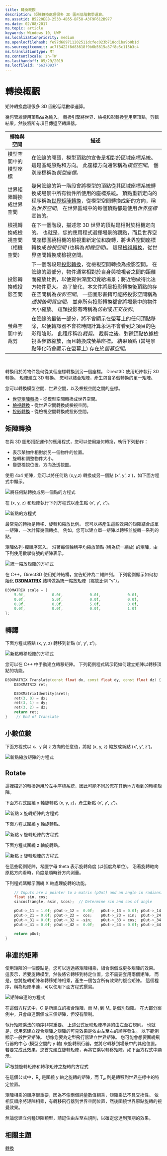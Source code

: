```yaml
---
title: 轉換概觀
description: 矩陣轉換處理很多 3D 圖形低階數學運算。
ms.assetid: B5220EE8-2533-4B55-BF58-A3F9F612B977
ms.date: 02/08/2017
ms.topic: article
keywords: Windows 10, UWP
ms.localizationpriority: medium
ms.openlocfilehash: fe97d689711202511dcfec023b718cd1ba9b0b1d
ms.sourcegitcommit: ac7f3422f8d83618f9b6b5615a37f8e5c115b3c4
ms.translationtype: MT
ms.contentlocale: zh-TW
ms.lasthandoff: 05/29/2019
ms.locfileid: "66370937"
---
```

# <a name="transform-overview"></a>轉換概觀

矩陣轉換處理很多 3D 圖形低階數學運算。

幾何管線使用頂點做為輸入。 轉換引擎將世界、檢視和影轉換套用至頂點，剪輯結果，然後將所有項目傳遞至轉譯器。

| 轉換與空間                           | 描述                                                                                                                                                                                                                                                                                                                                                                                                                                                                                                                                                                                                                                                                                                                                       |
|-----------------------------------------------|---------------------------------------------------------------------------------------------------------------------------------------------------------------------------------------------------------------------------------------------------------------------------------------------------------------------------------------------------------------------------------------------------------------------------------------------------------------------------------------------------------------------------------------------------------------------------------------------------------------------------------------------------------------------------------------------------------------------------------------------------|
| 模型空間中的模型座標              | 在管線的開頭，模型頂點的宣告是相對於區域座標系統。 這是區域原點和方向。 此座標方向通常稱為*模型空間*。 個別座標稱為*模型座標*。                                                                                                                                                                                                                                                                                                                                                                                                                                                                      |
| 世界矩陣轉換成世界空間              | 幾何管線的第一階段會將模型的頂點從其區域座標系統轉換成場景中所有物件所使用的座標系統。 頂點重新定向的程序稱為[世界矩陣轉換](world-transform.md)，從模型空間轉換成新的方向，稱為*世界空間*。 在世界區域中的每個頂點都是使用*世界座標*宣告的。                                                                                                                                                                                                                                                                                                                           |
| 檢視轉換成檢視空間（相機空間） | 在下一個階段，描述您 3D 世界的頂點是相對於相機定向的。 也就是，您的應用程式選擇場景的觀點，而且世界空間座標圍繞相機的檢視重新定位和旋轉，將世界空間座標轉換成*檢視空間* (也稱為*相機空間*)。 這是[檢視轉換](view-transform.md)，從世界空間轉換成檢視空間。                                                                                                                                                                                                                                                                                                                        |
| 投影轉換成投影空間    | 下一個階段是[投影轉換](projection-transform.md)，從檢視空間轉換為投影空間。 在管線的這部分，物件通常相對於自身與檢視者之間的距離而縮放比例，以便提供深度幻覺給場景；將近物做得比遠方物件更大。 為了簡化，本文件將是投影轉換後頂點的存在空間稱為*投影空間*。 一些圖形書籍可能將投影空間稱為*透視後同質空間*。 並非所有投影轉換都會將場景中的物件大小縮放。 這類投影有時稱為*仿射*或*正交投影*。 |
| 螢幕空間中的裁剪                      | 在管線的最後一部分，將不會顯示在螢幕上的任何頂點移除，以便轉譯器不會花時間計算永遠不會看到之項目的色彩和陰影。 此程序稱為*裁剪*。 裁剪之後，剩餘頂點依據檢視區參數縮放，而且轉換成螢幕座標。 結果頂點 (當場景點陣化時會顯示在螢幕上) 存在於*螢幕空間*。                                                                                                                                                                                                                                                    |

 

轉換用於將物件幾何從某個座標轉換到另一個座標。 Direct3D 使用矩陣執行 3D 轉換。 矩陣建立 3D 轉換。 您可以結合矩陣，產生包含多個轉換的單一矩陣。

您可以轉換模型空間、世界空間，以及檢視空間之間的座標。

-   [世界矩陣轉換](world-transform.md) - 從模型空間轉換成世界空間。
-   [檢視轉換](view-transform.md) - 從世界空間轉換成檢視空間。
-   [投影轉換](projection-transform.md) - 從檢視空間轉換成投影空間。

## <a name="span-idmatrixtransformsspanspan-idmatrixtransformsspanspan-idmatrixtransformsspanmatrix-transforms"></a><span id="Matrix_Transforms"></span><span id="matrix_transforms"></span><span id="MATRIX_TRANSFORMS"></span>矩陣轉換


在與 3D 圖形搭配運作的應用程式，您可以使用幾何轉換，執行下列動作：

-   表示某物件相對於另一個物件的位置。
-   旋轉和調整物件大小。
-   變更檢視位置、方向及透視圖。

使用 4x4 矩陣，您可以將任何點 (x,y,z) 轉換成另一個點 (x', y', z')，如下面方程式中顯示。

![將任何點轉換成另一個點的方程式](images/matmult.png)

在 (x, y, z) 和矩陣執行下列方程式以產生點 (x', y', z')。

![新點的方程式](images/matexpnd.png)

最常見的轉換是轉移、旋轉和縮放比例。 您可以將產生這些效果的矩陣結合成單一矩陣，一次計算幾個轉換。 例如，您可以建立單一矩陣以轉移並旋轉一系列的點。

矩陣依列-欄順序寫入。 沿著每個軸稱平均縮放頂點 (稱為統一縮放) 的矩陣，由下列使用數學符號的矩陣表示。

![統一縮放矩陣的方程式](images/matrix.png)

在 C++，Direct3D 使用矩陣結構，宣告矩陣為二維陣列。 下列範例顯示如何初始化 [**D3DMATRIX**](https://docs.microsoft.com/windows/desktop/direct3d9/d3dmatrix) 結構做為統一縮放矩陣（縮放比例 "s"）。

```cpp
D3DMATRIX scale = {
    5.0f,            0.0f,            0.0f,            0.0f,
    0.0f,            5.0f,            0.0f,            0.0f,
    0.0f,            0.0f,            5.0f,            0.0f,
    0.0f,            0.0f,            0.0f,            1.0f
};
```

## <a name="span-idtranslatespanspan-idtranslatespanspan-idtranslatespantranslate"></a><span id="Translate"></span><span id="translate"></span><span id="TRANSLATE"></span>轉譯


下面方程式將點 (x, y, z) 轉移到新點 (x', y', z')。

![新點轉移矩陣的方程式](images/transl8.png)

您可以在 C++ 中手動建立轉移矩陣。 下列範例程式碼示範如何建立矩陣以轉移頂點的功能。

```cpp
D3DXMATRIX Translate(const float dx, const float dy, const float dz) {
    D3DXMATRIX ret;

    D3DXMatrixIdentity(&ret);
    ret(3, 0) = dx;
    ret(3, 1) = dy;
    ret(3, 2) = dz;
    return ret;
}    // End of Translate
```

## <a name="span-idscalespanspan-idscalespanspan-idscalespanscale"></a><span id="Scale"></span><span id="scale"></span><span id="SCALE"></span>小數位數


下面方程式以 x、y 與 z 方向的任意值，將點 (x, y, z) 縮放成新點 (x', y', z')。

![新點縮放矩陣的方程式](images/matscale.png)

## <a name="span-idrotatespanspan-idrotatespanspan-idrotatespanrotate"></a><span id="Rotate"></span><span id="rotate"></span><span id="ROTATE"></span>Rotate


這裡描述的轉換適用於左手座標系統，因此可能不同於您在其他地方看到的轉移矩陣。

下面方程式圍繞 x 軸旋轉點 (x, y, z)，產生新點 (x', y', z')。

![新點 x 旋轉矩陣的方程式](images/matxrot.png)

下面方程式圍繞 y 軸旋轉點。

![新點 y 旋轉矩陣的方程式](images/matyrot.png)

下面方程式圍繞 z 軸旋轉點。

![新點 z 旋轉矩陣的方程式](images/matzrot.png)

在這些範例矩陣，希臘字母 theta 表示旋轉角度 (以弧度為單位)。 沿著旋轉軸向原點方向看時，角度是順時針方向測量。

下列程式碼顯示圍繞 X 軸處理旋轉的功能。

```cpp
    // Inputs are a pointer to a matrix (pOut) and an angle in radians.
    float sin, cos;
    sincosf(angle, &sin, &cos);  // Determine sin and cos of angle

    pOut->_11 = 1.0f; pOut->_12 =  0.0f;   pOut->_13 = 0.0f; pOut->_14 = 0.0f;
    pOut->_21 = 0.0f; pOut->_22 =  cos;    pOut->_23 = sin;  pOut->_24 = 0.0f;
    pOut->_31 = 0.0f; pOut->_32 = -sin;    pOut->_33 = cos;  pOut->_34 = 0.0f;
    pOut->_41 = 0.0f; pOut->_42 =  0.0f;   pOut->_43 = 0.0f; pOut->_44 = 1.0f;

    return pOut;
}
```

## <a name="span-idconcatenatingmatricesspanspan-idconcatenatingmatricesspanspan-idconcatenatingmatricesspanconcatenating-matrices"></a><span id="Concatenating_Matrices"></span><span id="concatenating_matrices"></span><span id="CONCATENATING_MATRICES"></span>串連的矩陣


使用矩陣的一個優點是，您可以透過將矩陣相乘，組合兩個或更多矩陣的效果。 這表示，若要旋轉模型，然後將它轉移到特定位置，您不需要套用兩個矩陣。 而是，您將旋轉矩陣和轉移矩陣相乘，產生一個包含所有效果的複合矩陣。 這個程序，稱為矩陣串連，可以使用下面方程式撰寫。

![矩陣串連的方程式](images/matrxcat.png)

在這個方程式中，C 是所建立的複合矩陣，而 M₁ 到 Mₙ 是個別矩陣。 在大部分案例中，只會串連兩個或三個矩陣，但沒有限制。

執行矩陣乘法的順序非常重要。 上述公式反映矩陣串連的由左至右規則。 也就是，您用來建立複合矩陣之矩陣的可見效果是依由左至右的順序發生。 以下範例顯示一般世界矩陣。 想像您要為定型飛行器建立世界矩陣。 您可能會想要圍繞飛行器的中心 (模型空間的 y 軸) 來旋轉飛行器，並將它轉移到場景中的其他位置。 若要完成此效果，您首先建立旋轉矩陣，再將它乘以轉移矩陣，如下面方程式中顯示。

![根據旋轉矩陣和轉移矩陣之旋轉的方程式](images/wrldexpl.png)

在這個公式中，R<sub>y</sub> 是圍繞 y 軸之旋轉的矩陣，而 T<sub>w</sub> 則是轉移到世界座標中的特定位置。

矩陣相乘的順序很重要，因為不像兩個純量數值相乘，矩陣乘法不具交換性。 依相反順序將矩陣相乘，有轉移飛行器到世界空間位置，然後圍繞世界原點旋轉的視覺效果。

無論您建立何種矩陣類型，請記住由左至右規則，以確定您達到預期的效果。

## <a name="span-idrelated-topicsspanrelated-topics"></a><span id="related-topics"></span>相關主題


[轉換](transforms.md)

 

 




